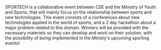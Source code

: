 SPORTECH is a collaborative event between CSE and the Ministry of Youth and Sports, that will mainly focus on the relationship between sports and new technologies.
This event consists of a conferences about new technologies applied in the world of sports, and a 2 day hackathon about a major problem related to this domain.
Winners will be provided with the necessary materiels so they can develop and work on their solution, with the possibility of being implemented in the Ministy's upcoming sporting events!